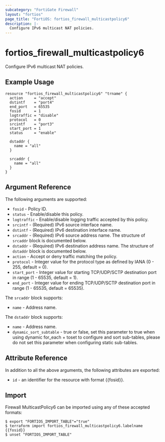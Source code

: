 ```yaml
---
subcategory: "FortiGate Firewall"
layout: "fortios"
page_title: "FortiOS: fortios_firewall_multicastpolicy6"
description: |-
  Configure IPv6 multicast NAT policies.
---
```


# fortios_firewall_multicastpolicy6
Configure IPv6 multicast NAT policies.

## Example Usage

```hcl
resource "fortios_firewall_multicastpolicy6" "trname" {
  action     = "accept"
  dstintf    = "port4"
  end_port   = 65535
  fosid      = 1
  logtraffic = "disable"
  protocol   = 0
  srcintf    = "port3"
  start_port = 1
  status     = "enable"

  dstaddr {
    name = "all"
  }

  srcaddr {
    name = "all"
  }
}
```

## Argument Reference


The following arguments are supported:

* `fosid` - Policy ID.
* `status` - Enable/disable this policy.
* `logtraffic` - Enable/disable logging traffic accepted by this policy.
* `srcintf` - (Required) IPv6 source interface name.
* `dstintf` - (Required) IPv6 destination interface name.
* `srcaddr` - (Required) IPv6 source address name. The structure of `srcaddr` block is documented below.
* `dstaddr` - (Required) IPv6 destination address name. The structure of `dstaddr` block is documented below.
* `action` - Accept or deny traffic matching the policy.
* `protocol` - Integer value for the protocol type as defined by IANA (0 - 255, default = 0).
* `start_port` - Integer value for starting TCP/UDP/SCTP destination port in range (1 - 65535, default = 1).
* `end_port` - Integer value for ending TCP/UDP/SCTP destination port in range (1 - 65535, default = 65535).

The `srcaddr` block supports:

* `name` - Address name.

The `dstaddr` block supports:

* `name` - Address name.
* `dynamic_sort_subtable` - true or false, set this parameter to true when using dynamic for_each + toset to configure and sort sub-tables, please do not set this parameter when configuring static sub-tables.

## Attribute Reference

In addition to all the above arguments, the following attributes are exported:
* `id` - an identifier for the resource with format {{fosid}}.

## Import

Firewall MulticastPolicy6 can be imported using any of these accepted formats:
```
$ export "FORTIOS_IMPORT_TABLE"="true"
$ terraform import fortios_firewall_multicastpolicy6.labelname {{fosid}}
$ unset "FORTIOS_IMPORT_TABLE"
```
